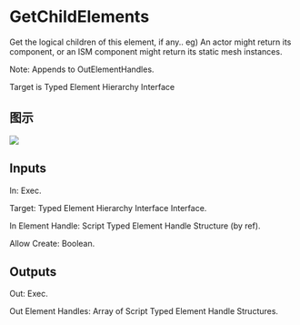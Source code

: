 # GetChildElements

Get the logical children of this element, if any.. eg) An actor might return its component, or an ISM component might return its static mesh instances.

Note: Appends to OutElementHandles.

Target is Typed Element Hierarchy Interface

## 图示

![]($-20221218-21173265.png)

## Inputs

In: Exec.

Target: Typed Element Hierarchy Interface Interface.

In Element Handle: Script Typed Element Handle Structure (by ref).

Allow Create: Boolean.  

## Outputs

Out: Exec.

Out Element Handles: Array of Script Typed Element Handle Structures.

